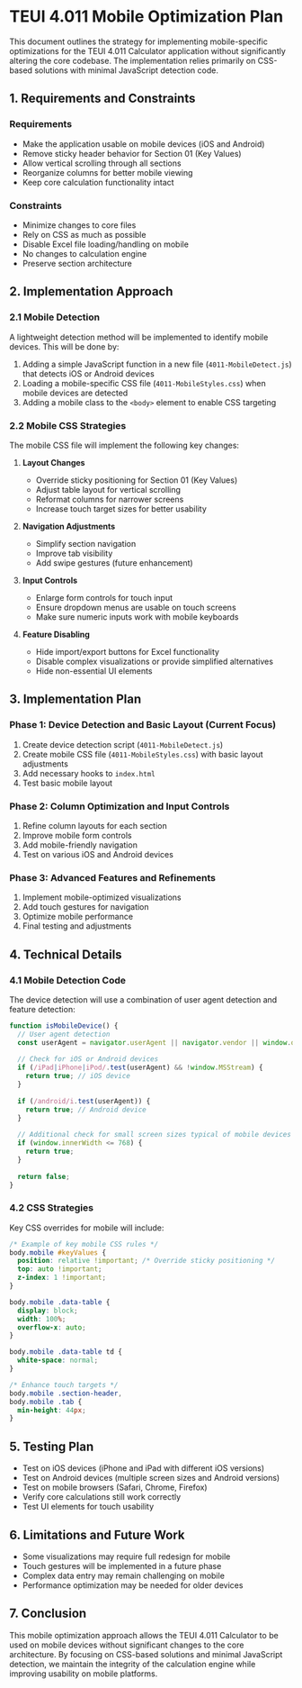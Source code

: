 # TEUI 4.011 Mobile Optimization Plan

This document outlines the strategy for implementing mobile-specific optimizations for the TEUI 4.011 Calculator application without significantly altering the core codebase. The implementation relies primarily on CSS-based solutions with minimal JavaScript detection code.

## 1. Requirements and Constraints

### Requirements
- Make the application usable on mobile devices (iOS and Android)
- Remove sticky header behavior for Section 01 (Key Values)
- Allow vertical scrolling through all sections
- Reorganize columns for better mobile viewing
- Keep core calculation functionality intact

### Constraints
- Minimize changes to core files
- Rely on CSS as much as possible
- Disable Excel file loading/handling on mobile
- No changes to calculation engine
- Preserve section architecture

## 2. Implementation Approach

### 2.1 Mobile Detection

A lightweight detection method will be implemented to identify mobile devices. This will be done by:

1. Adding a simple JavaScript function in a new file (`4011-MobileDetect.js`) that detects iOS or Android devices
2. Loading a mobile-specific CSS file (`4011-MobileStyles.css`) when mobile devices are detected
3. Adding a mobile class to the `<body>` element to enable CSS targeting

### 2.2 Mobile CSS Strategies

The mobile CSS file will implement the following key changes:

1. **Layout Changes**
   - Override sticky positioning for Section 01 (Key Values)
   - Adjust table layout for vertical scrolling
   - Reformat columns for narrower screens
   - Increase touch target sizes for better usability

2. **Navigation Adjustments**
   - Simplify section navigation
   - Improve tab visibility
   - Add swipe gestures (future enhancement)

3. **Input Controls**
   - Enlarge form controls for touch input
   - Ensure dropdown menus are usable on touch screens
   - Make sure numeric inputs work with mobile keyboards

4. **Feature Disabling**
   - Hide import/export buttons for Excel functionality
   - Disable complex visualizations or provide simplified alternatives
   - Hide non-essential UI elements

## 3. Implementation Plan

### Phase 1: Device Detection and Basic Layout (Current Focus)

1. Create device detection script (`4011-MobileDetect.js`)
2. Create mobile CSS file (`4011-MobileStyles.css`) with basic layout adjustments
3. Add necessary hooks to `index.html`
4. Test basic mobile layout

### Phase 2: Column Optimization and Input Controls

1. Refine column layouts for each section
2. Improve mobile form controls
3. Add mobile-friendly navigation
4. Test on various iOS and Android devices

### Phase 3: Advanced Features and Refinements

1. Implement mobile-optimized visualizations
2. Add touch gestures for navigation
3. Optimize mobile performance
4. Final testing and adjustments

## 4. Technical Details

### 4.1 Mobile Detection Code

The device detection will use a combination of user agent detection and feature detection:

```javascript
function isMobileDevice() {
  // User agent detection
  const userAgent = navigator.userAgent || navigator.vendor || window.opera;
  
  // Check for iOS or Android devices
  if (/iPad|iPhone|iPod/.test(userAgent) && !window.MSStream) {
    return true; // iOS device
  }
  
  if (/android/i.test(userAgent)) {
    return true; // Android device
  }
  
  // Additional check for small screen sizes typical of mobile devices
  if (window.innerWidth <= 768) {
    return true;
  }
  
  return false;
}
```

### 4.2 CSS Strategies

Key CSS overrides for mobile will include:

```css
/* Example of key mobile CSS rules */
body.mobile #keyValues {
  position: relative !important; /* Override sticky positioning */
  top: auto !important;
  z-index: 1 !important;
}

body.mobile .data-table {
  display: block;
  width: 100%;
  overflow-x: auto;
}

body.mobile .data-table td {
  white-space: normal;
}

/* Enhance touch targets */
body.mobile .section-header,
body.mobile .tab {
  min-height: 44px;
}
```

## 5. Testing Plan

- Test on iOS devices (iPhone and iPad with different iOS versions)
- Test on Android devices (multiple screen sizes and Android versions)
- Test on mobile browsers (Safari, Chrome, Firefox)
- Verify core calculations still work correctly
- Test UI elements for touch usability

## 6. Limitations and Future Work

- Some visualizations may require full redesign for mobile
- Touch gestures will be implemented in a future phase
- Complex data entry may remain challenging on mobile
- Performance optimization may be needed for older devices

## 7. Conclusion

This mobile optimization approach allows the TEUI 4.011 Calculator to be used on mobile devices without significant changes to the core architecture. By focusing on CSS-based solutions and minimal JavaScript detection, we maintain the integrity of the calculation engine while improving usability on mobile platforms. 